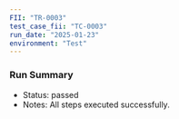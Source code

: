 ```yaml
---
FII: "TR-0003"
test_case_fii: "TC-0003"
run_date: "2025-01-23"
environment: "Test"
---
```


### Run Summary
- Status: passed
- Notes: All steps executed successfully.